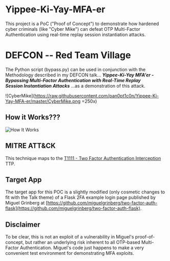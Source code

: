 # Yippee-Ki-Yay-MFA-er
This project is a PoC ("Proof of Concept") to demonstrate how hardened cyber criminals (like "Cyber Mike") can defeat OTP Multi-Factor Authentication using real-time replay session instantiation attacks.  

# DEFCON -- Red Team Village
The Python script (bypass.py) can be used in conjunction with the Methodology described in my DEFCON talk...
***Yippee-Ki-Yay MFA'er - Bypassing Multi-Factor Authentication with Real-Time Replay  
Session Instantiation Attacks***
...as a demonstration of this attack.

![CyberMike](https://raw.githubusercontent.com/pan0pt1c0n/Yippee-Ki-Yay-MFA-er/master/CyberMike.png =250x)

## How it Works???
![How It Works](https://raw.githubusercontent.com/pan0pt1c0n/Yippee-Ki-Yay-MFA-er/master/HowItWorks.png)

## MITRE ATT&CK
This technique maps to the [T1111 - Two Factor Authentication Interception](https://attack.mitre.org/techniques/T1111/) TTP.

## Target App
The target app for this POC is a slightly modified (only cosmetic changes to fit with the Talk theme) of a Flask 2FA example login page published by Miguel Grinberg at [https://github.com/miguelgrinberg/two-factor-auth-flask](https://github.com/miguelgrinberg/two-factor-auth-flask).

## Disclaimer
To be clear, this is not an exploit of a vulnerability in Miguel's proof-of-concept, but rather an underlying risk inherent to all OTP-based Multi-Factor Authentication. Miguel's code just happens to make a very convenient test environment for demonstrating MFA exploits.
